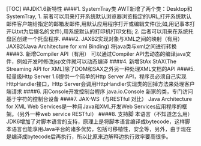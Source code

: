 [TOC]
##JDK1.6新特性
####1. SystemTray类
	AWT新增了两个类：Desktop和SystemTray,
   	1. 前者可以用来打开系统默认浏览器浏览指定的URL,打开系统默认邮件客户端给指定的邮箱发邮件,用默认应用程序打开或编辑文件(比如,用记事本打开以txt为后缀名的文件),用系统默认的打印机打印文档;
   	2. 后者可以用来在系统托盘区创建一个托盘程序.
####2. JAXB2实现对象与XML之间的映射（有用）
	JAXB2(Java Architecture for xml Binding) 将java类与xml之间进行转换
####3. 新增Compiler API（有用）
	可以通过Compiler API去动态的编译java文件，例如开发时修改jsp文件就可以动态编译
####4. 新增StAx
	StAX(The Streaming API for XML)除了DOM和SAX之外另一种处理XML文档的API
####5. 轻量级Http Server
	1.6提供一个简单的Http Server API，程序员必须自己实现HttpHandler接口，Http Server会调用HttpHandler实现类的回掉方法来处理客户端请求
####6. 用Console开发控制台程序
	java.io.Console 新家的类，专门访问基于字符的控制台设备
####7. JAX-WS（与RESTful 对比）
	Java Architecture for XML Web Services是一种用Java和XML开发Web Services应用程序的框架。（另外一种web service RESTful）
####8. 支持脚	本语言（不知道怎么用）
	JDK6增加了对脚本语言的支持，原理上是将脚本语言编译成bytecode，这样脚本语言也能享用Java平台的诸多优势，包括可移植性，安全等，另外，由于现在是编译成bytecode后再执行，所以比原来边解释边执行效率要高很多。
